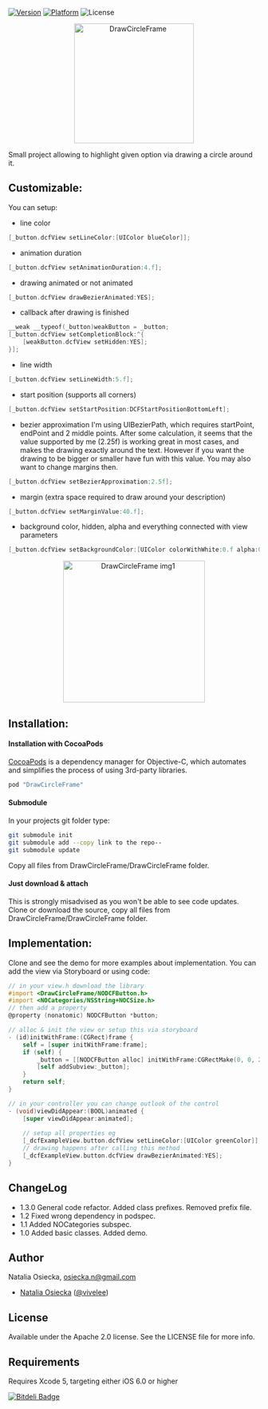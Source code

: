[![Version](https://cocoapod-badges.herokuapp.com/v/DrawCircleFrame/badge.png)](http://cocoadocs.org/docsets/DrawCircleFrame) 
[![Platform](https://cocoapod-badges.herokuapp.com/p/DrawCircleFrame/badge.png)](http://cocoadocs.org/docsets/DrawCircleFrame) 
![License](https://img.shields.io/badge/license-Apache_2-green.svg?style=flat)

<p align="center" ><img src="https://raw.github.com/natalia-osa/DrawCircleFrame/master/ReadmeImages/Demo.gif" alt="DrawCircleFrame" title="DrawCircleFrame" height="240"></p>

Small project allowing to highlight given option via drawing a circle around it. 

## Customizable:
You can setup:
- line color
```objective-c
[_button.dcfView setLineColor:[UIColor blueColor]];
```
- animation duration
```objective-c
[_button.dcfView setAnimationDuration:4.f];
```
- drawing animated or not animated
```objective-c
[_button.dcfView drawBezierAnimated:YES];
```
- callback after drawing is finished
```objective-c
__weak __typeof(_button)weakButton = _button;
[_button.dcfView setCompletionBlock:^{
    [weakButton.dcfView setHidden:YES];
}];
```
- line width
```objective-c
[_button.dcfView setLineWidth:5.f];
```
- start position (supports all corners)
```objective-c
[_button.dcfView setStartPosition:DCFStartPositionBottomLeft];
```
- bezier approximation
I'm using UIBezierPath, which requires startPoint, endPoint and 2 middle points. After some calculation, it seems that the value supported by me (2.25f) is working great in most cases, and makes the drawing exactly around the text. However if you want the drawing to be bigger or smaller have fun with this value. You may also want to change margins then.
```objective-c
[_button.dcfView setBezierApproximation:2.5f];
```
- margin (extra space required to draw around your description)
```objective-c
[_button.dcfView setMarginValue:40.f];
```
- background color, hidden, alpha and everything connected with view parameters
```objective-c
[_button.dcfView setBackgroundColor:[UIColor colorWithWhite:0.f alpha:0.3f]];
```
<p align="center" ><img src="https://raw.github.com/natalia-osa/DrawCircleFrame/master/ReadmeImages/Fullscreen.png" alt="DrawCircleFrame img1" title="Main photo" height="284"></p>

## Installation:
#### Installation with CocoaPods
[CocoaPods](http://cocoapods.org) is a dependency manager for Objective-C, which automates and simplifies the process of using 3rd-party libraries.
```ruby
pod "DrawCircleFrame"
```
#### Submodule
In your projects git folder type:
```bash
git submodule init
git submodule add --copy link to the repo--
git submodule update
```
Copy all files from DrawCircleFrame/DrawCircleFrame folder.
#### Just download & attach
This is strongly misadvised as you won't be able to see code updates. Clone or download the source, copy all files from DrawCircleFrame/DrawCircleFrame folder.

## Implementation:
Clone and see the demo for more examples about implementation. You can add the view via Storyboard or using code:
```objective-c
// in your view.h download the library
#import <DrawCircleFrame/NODCFButton.h>
#import <NOCategories/NSString+NOCSize.h>
// then add a property
@property (nonatomic) NODCFButton *button;

// alloc & init the view or setup this via storyboard
- (id)initWithFrame:(CGRect)frame {
    self = [super initWithFrame:frame];
    if (self) {
        _button = [[NODCFButton alloc] initWithFrame:CGRectMake(0, 0, 200, 30)];
        [self addSubview:_button];
    }
    return self;
}

// in your controller you can change outlook of the control
- (void)viewDidAppear:(BOOL)animated {
    [super viewDidAppear:animated];
    
	// setup all properties eg
    [_dcfExampleView.button.dcfView setLineColor:[UIColor greenColor]];
	// drawing happens after calling this method
    [_dcfExampleView.button.dcfView drawBezierAnimated:YES];
}
```

## ChangeLog
- 1.3.0 General code refactor. Added class prefixes. Removed prefix file.
- 1.2 Fixed wrong dependency in podspec.
- 1.1 Added NOCategories subspec.
- 1.0 Added basic classes. Added demo.

## Author

Natalia Osiecka, osiecka.n@gmail.com
- [Natalia Osiecka](https://github.com/natalia-osa/) ([@vivelee](https://twitter.com/vivelee))

## License

Available under the Apache 2.0 license. See the LICENSE file for more info.

## Requirements

Requires Xcode 5, targeting either iOS 6.0 or higher


[![Bitdeli Badge](https://d2weczhvl823v0.cloudfront.net/natalia-osa/drawcircleframe/trend.png)](https://bitdeli.com/free "Bitdeli Badge")

